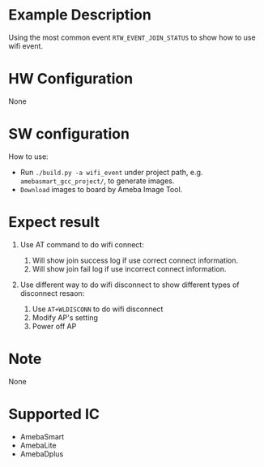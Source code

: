 # Example Description

Using the most common event `RTW_EVENT_JOIN_STATUS` to show how to use wifi event.

# HW Configuration

None

# SW configuration

How to use:
   - Run `./build.py -a wifi_event` under project path, e.g. `amebasmart_gcc_project/`, to generate images.
   - `Download` images to board by Ameba Image Tool.

# Expect result

1. Use AT command to do wifi connect:
	1. Will show join success log if use correct connect information.
	2. Will show join fail log if use incorrect connect information.

2. Use different way to do wifi disconnect to show different types of disconnect resaon:
	1. Use `AT+WLDISCONN` to do wifi disconnect
	2. Modify AP's setting
	3. Power off AP

# Note

None

# Supported IC

- AmebaSmart
- AmebaLite
- AmebaDplus
